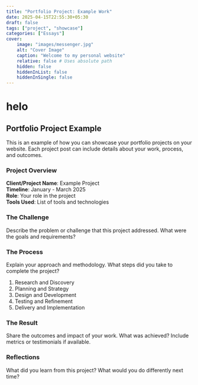 ```yaml
---
title: "Portfolio Project: Example Work"
date: 2025-04-15T22:55:30+05:30
draft: false
tags: ["project", "showcase"]
categories: ["Essays"]
cover:
    image: "images/messenger.jpg"
    alt: "Cover Image"
    caption: "Welcome to my personal website"
    relative: false # Uses absolute path
    hidden: false
    hiddenInList: false
    hiddenInSingle: false
---
```


# helo 

## Portfolio Project Example

This is an example of how you can showcase your portfolio projects on your website. Each project post can include details about your work, process, and outcomes.

### Project Overview

**Client/Project Name**: Example Project  
**Timeline**: January - March 2025  
**Role**: Your role in the project  
**Tools Used**: List of tools and technologies

### The Challenge

Describe the problem or challenge that this project addressed. What were the goals and requirements?

### The Process

Explain your approach and methodology. What steps did you take to complete the project?

1. Research and Discovery
2. Planning and Strategy
3. Design and Development
4. Testing and Refinement
5. Delivery and Implementation

### The Result

Share the outcomes and impact of your work. What was achieved? Include metrics or testimonials if available.


### Reflections

What did you learn from this project? What would you do differently next time?
